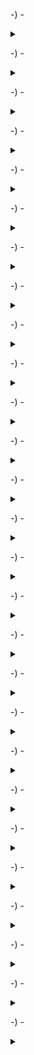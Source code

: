 
-) -

<details>
<summary></summary>

```javascript

import pandas as pd
import matplotlib.pyplot as plt
%matplotlib inline
import seaborn as sns

```




</details>



-) -

<details>
<summary></summary>

```javascript

fd = pd.read_csv('3_taxi_peru (1).csv')

```



</details>



-) -

<details>
<summary></summary>

```javascript

fd

```

![pd_read_csv_3_taxi_peru_csv.jpg](pd_read_csv_3_taxi_peru_csv.jpg)

вывод (параметры вывода файла) требуют изменения (дополнения) для корректного вывода

</details>



-) -

<details>
<summary></summary>

```javascript

fd = pd.read_csv('3_taxi_peru (1).csv', sep = ';', parse_dates=['start_at', 'end_at', 'arrived_at'])

```



</details>



-) -

<details>
<summary></summary>

```javascript

fd

```

![read_csv_3_taxi_peru_csv_sep_parse_dates.jpg](read_csv_3_taxi_peru_csv_sep_parse_dates.jpg)



</details>



-) -

<details>
<summary></summary>

```javascript

fd.info()

```

![fd_info().jpg](fd_info().jpg)



</details>



-) -

<details>
<summary></summary>

```javascript

fd.dtypes

```

![fd_dtypes.jpg](fd_dtypes.jpg)



</details>



-) -

<details>
<summary></summary>

```javascript

fd.source.value_counts(normalize=True).mul(100).round(2)

```

![normalize_mul_round.jpg](normalize_mul_round.jpg)



</details>



-) -

<details>
<summary></summary>

```javascript

v_taxi = fd.groupby('source', as_index = False).agg({'user_id':'count'}).sort_values('user_id', ascending =False)\
  .rename(columns = {'user_id' : 'piple'})

```



</details>



-) -

<details>
<summary></summary>

```javascript

v_taxi

```

![groupby_agg_sort_values_rename.jpg](groupby_agg_sort_values_rename.jpg)



</details>



-) -

<details>
<summary></summary>

```javascript

sns.barplot(data = v_taxi, x = 'source', y = 'piple')

```

![barplot_data_x_y.jpg](barplot_data_x_y.jpg)



</details>



-) -

<details>
<summary></summary>

```javascript

sns.countplot(fd.source)

```

![countplot_source.jpg](countplot_source.jpg)



</details>



-) -

<details>
<summary></summary>

```javascript

sns.countplot(fd.end_state)

```

![countplot_end_state.jpg](countplot_end_state.jpg)



</details>



-) -

<details>
<summary></summary>

```javascript

plt.figure(figsize=(10,8))

```

![figure_figsize.jpg](figure_figsize.jpg)



</details>



-) -

<details>
<summary></summary>

```javascript

dsc = fd.driver_score.value_counts(normalize=True).mul(100).round(2).reset_index()\
        .rename(columns = {'index' : 'driver_score', 'driver_score' : 'percentage'}).sort_values('driver_score')

```



</details>



-) -

<details>
<summary></summary>

```javascript

dsc

```

![driver_score_ren_colum_sort_val.jpg](driver_score_ren_colum_sort_val.jpg)



</details>



-) -

<details>
<summary></summary>

```javascript

pl = sns.barplot(data = dsc, x = 'driver_score', y = 'percentage', color='red',alpha = 0.6)

```

![barplot_data_x_y_color_alpha.jpg](barplot_data_x_y_color_alpha.jpg)



</details>



-) -

<details>
<summary></summary>

```javascript

-

```

![]()



</details>



-) -

<details>
<summary></summary>

```javascript

-

```

![]()



</details>



-) -

<details>
<summary></summary>

```javascript

-

```

![]()



</details>



-) -

<details>
<summary></summary>

```javascript

-

```

![]()



</details>



-) -

<details>
<summary></summary>

```javascript

-

```

![]()



</details>



-) -

<details>
<summary></summary>

```javascript

-

```

![]()



</details>



-) -

<details>
<summary></summary>

```javascript

-

```

![]()



</details>



-) -

<details>
<summary></summary>

```javascript

-

```

![]()



</details>



-) -

<details>
<summary></summary>

```javascript

-

```

![]()



</details>



-) -

<details>
<summary></summary>

```javascript

-

```

![]()



</details>


